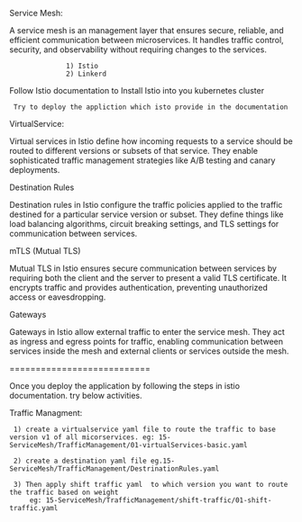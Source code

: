 Service Mesh:

A service mesh is an management layer that ensures secure, reliable, and efficient communication between microservices. It handles traffic control, security, and observability without requiring changes to the services.

                  1) Istio
                  2) Linkerd

Follow Istio documentation to Install Istio into you kubernetes cluster 

     Try to deploy the appliction which isto provide in the documentation


VirtualService:

  Virtual services in Istio define how incoming requests to a service should be routed to different versions or subsets of that service. They enable sophisticated traffic management strategies like A/B testing and canary deployments.

Destination Rules
  
  Destination rules in Istio configure the traffic policies applied to the traffic destined for a particular service version or subset. They define things like load balancing algorithms, circuit breaking settings, and TLS settings for communication between services.

mTLS (Mutual TLS)
  
  Mutual TLS in Istio ensures secure communication between services by requiring both the client and the server to present a valid TLS certificate. It encrypts traffic and provides authentication, preventing unauthorized access or eavesdropping.

Gateways
 
 Gateways in Istio allow external traffic to enter the service mesh. They act as ingress and egress points for traffic, enabling communication between services inside the mesh and external clients or services outside the mesh.




 =========================== 

 Once you deploy the application by following the steps in istio documentation. try below activities.
                          
 Traffic Managment:
     
     1) create a virtualservice yaml file to route the traffic to base version v1 of all micorservices. eg: 15-ServiceMesh/TrafficManagement/01-virtualServices-basic.yaml 
     
     2) create a destination yaml file eg.15-ServiceMesh/TrafficManagement/DestrinationRules.yaml

     3) Then apply shift traffic yaml  to which version you want to route the traffic based on weight
         eg: 15-ServiceMesh/TrafficManagement/shift-traffic/01-shift-traffic.yaml